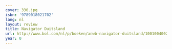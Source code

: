 ```yaml
---
cover: 330.jpg
isbn: '9789018021702'
lang: nl
layout: review
title: Navigator Duitsland
url: http://www.bol.com/nl/p/boeken/anwb-navigator-duitsland/1001004002605789/index.html
year: 0
---
```


